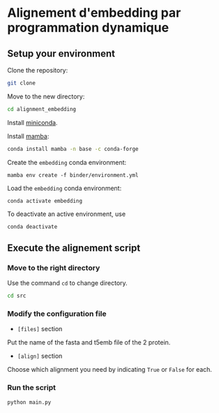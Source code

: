 # Alignement d'embedding par programmation dynamique

## Setup your environment

Clone the repository:

```bash
git clone 
```

Move to the new directory:

```bash
cd alignment_embedding
```

Install [miniconda](https://docs.conda.io/en/latest/miniconda.html).

Install [mamba](https://github.com/mamba-org/mamba):

```bash
conda install mamba -n base -c conda-forge
```

Create the `embedding` conda environment:
```
mamba env create -f binder/environment.yml
```

Load the `embedding` conda environment:
```
conda activate embedding
```

To deactivate an active environment, use

```
conda deactivate
```
## Execute the alignement script

### Move to the right directory

Use the command `cd` to change directory.
```bash
cd src
```
### Modify the configuration file
 - `[files]` section

Put the name of the fasta and t5emb file of the 2 protein.

 - `[align]` section 

Choose which alignment you need by indicating `True` or `False` for each.

### Run the script

```
python main.py
```